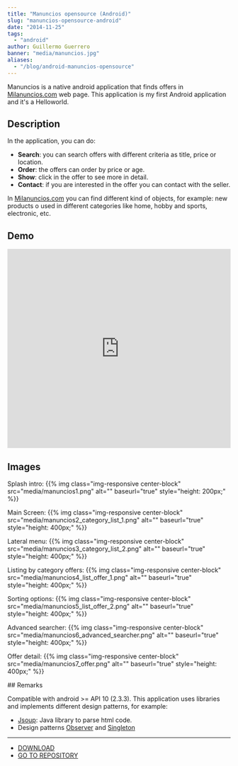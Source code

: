 ```yaml
---
title: "Manuncios opensource (Android)"
slug: "manuncios-opensource-android"
date: "2014-11-25"
tags:  
  - "android"
author: Guillermo Guerrero
banner: "media/manuncios.jpg"
aliases:
  - "/blog/android-manuncios-opensource"
---
```


Manuncios is a native android application that finds offers in [Milanuncios.com](http://www.milanuncios.com) web page. This application is my first Android application and it's a Helloworld.


## Description

In the application, you can do:

- **Search**: you can search offers with different criteria as title, price or location.
- **Order**: the offers can order by price or age.
- **Show**: click in the offer to see more in detail.
- **Contact**: if you are interested in the offer you can contact with the seller.

In [Milanuncios.com](http://www.milanuncios.com) you can find different kind of objects, for example: new products o used in different categories like home, hobby and sports, electronic, etc.


## Demo

<iframe frameborder="0" height="450" id="ytplayer" src="http://www.youtube.com/embed/S2Kg5AeTFRA" type="text/html" width="100%"></iframe>


## Images

Splash intro:
{{% img class="img-responsive center-block" src="media/manuncios1.png" alt="" baseurl="true" style="height: 200px;" %}}

Main Screen:
{{% img class="img-responsive center-block" src="media/manuncios2_category_list_1.png" alt="" baseurl="true" style="height: 400px;" %}}

Lateral menu:
{{% img class="img-responsive center-block" src="media/manuncios3_category_list_2.png" alt="" baseurl="true" style="height: 400px;" %}}			

Listing by category offers:
{{% img class="img-responsive center-block" src="media/manuncios4_list_offer_1.png" alt="" baseurl="true" style="height: 400px;" %}}

Sorting options:
{{% img class="img-responsive center-block" src="media/manuncios5_list_offer_2.png" alt="" baseurl="true" style="height: 400px;" %}}			

Advanced searcher:
{{% img class="img-responsive center-block" src="media/manuncios6_advanced_searcher.png" alt="" baseurl="true" style="height: 400px;" %}}			

Offer detail:
{{% img class="img-responsive center-block" src="media/manuncios7_offer.png" alt="" baseurl="true" style="height: 400px;" %}}			


## Remarks

Compatible with android >= API 10 (2.3.3).
This application uses libraries and implements different design patterns, for example:
- [Jsoup](http://jsoup.org): Java library to parse html code.
- Design patterns [Observer](http://en.wikipedia.org/wiki/Observer_pattern) and [Singleton](http://en.wikipedia.org/wiki/Singleton_pattern)

---

- [DOWNLOAD](https://bitbucket.org/devcows/manuncios-opensource/src/0ad59fd9b04770668d81eba26274a8679717eaec/app/app-release.apk?at=master)
- [GO TO REPOSITORY](https://bitbucket.org/devcows/manuncios-opensource)
